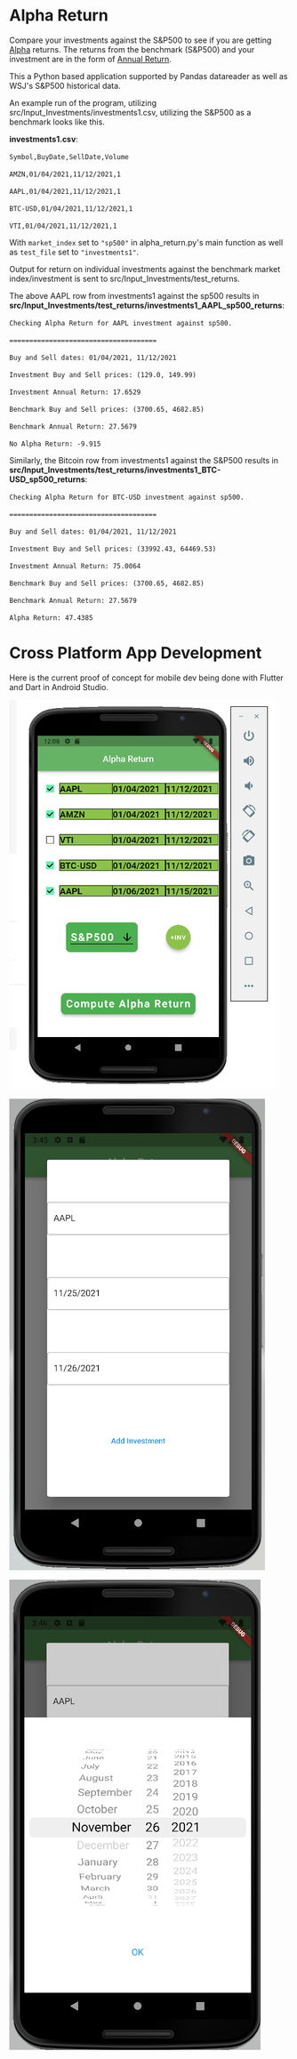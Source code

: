 # Alpha Return

Compare your investments against the S&P500 to see if you are getting [Alpha](https://www.investopedia.com/terms/a/alpha.asp) returns. The returns from the benchmark (S&P500) and your investment are in the form of [Annual Return](https://www.investopedia.com/terms/a/annual-return.asp).

This a Python based application supported by Pandas datareader as well as WSJ's S&P500 historical data.

An example run of the program, utilizing src/Input_Investments/investments1.csv, utilizing the S&P500 as a benchmark looks like this.

**investments1.csv**:

`Symbol,BuyDate,SellDate,Volume`

`AMZN,01/04/2021,11/12/2021,1`

`AAPL,01/04/2021,11/12/2021,1`

`BTC-USD,01/04/2021,11/12/2021,1`

`VTI,01/04/2021,11/12/2021,1`

With `market_index` set to `"sp500"` in alpha_return.py's main function as well as `test_file` set to `"investments1"`.

Output for return on individual investments against the benchmark market index/investment is sent to src/Input_Investments/test_returns.

The above AAPL row from investments1 against the sp500 results in **src/Input_Investments/test_returns/investments1_AAPL_sp500_returns**:

`Checking Alpha Return for AAPL investment against sp500.`

`=====================================`

`Buy and Sell dates: 01/04/2021, 11/12/2021`

`Investment Buy and Sell prices: (129.0, 149.99)`

`Investment Annual Return: 17.6529`

`Benchmark Buy and Sell prices: (3700.65, 4682.85)`

`Benchmark Annual Return: 27.5679`

`No Alpha Return: -9.915`

Similarly, the Bitcoin row from investments1 against the S&P500 results in **src/Input_Investments/test_returns/investments1_BTC-USD_sp500_returns**:

`Checking Alpha Return for BTC-USD investment against sp500.`

`=====================================`

`Buy and Sell dates: 01/04/2021, 11/12/2021`

`Investment Buy and Sell prices: (33992.43, 64469.53)`

`Investment Annual Return: 75.0064`

`Benchmark Buy and Sell prices: (3700.65, 4682.85)`

`Benchmark Annual Return: 27.5679`

`Alpha Return: 47.4385`

# Cross Platform App Development

Here is the current proof of concept for mobile dev being done with Flutter and Dart in Android Studio.

![alt_text](https://github.com/andrew-d-gordon/alpha-return/blob/master/docs/images/nexus_demo_beta.png?raw=true)

![alt_text](https://github.com/andrew-d-gordon/alpha-return/blob/master/docs/images/nexus_demo_beta_add_investment.png?raw=true)

![alt_text](https://github.com/andrew-d-gordon/alpha-return/blob/master/docs/images/nexus_demo_beta_add_investment_2.png?raw=true)
